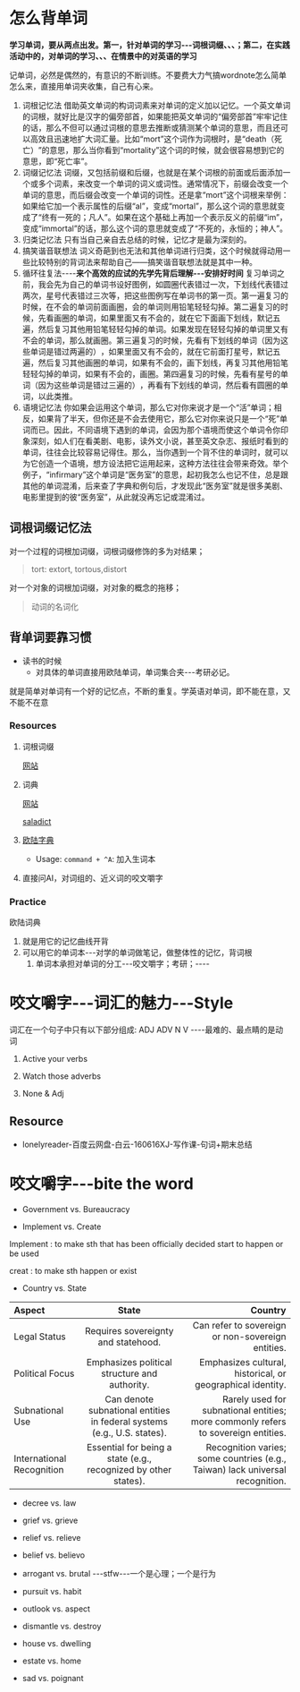# 怎么背单词
**学习单词，要从两点出发。第一，针对单词的学习---词根词缀、、、；第二，在实践活动中的，对单词的学习、、、在情景中的对英语的学习**

记单词，必然是偶然的，有意识的不断训练。不要费大力气搞wordnote怎么简单怎么来，直接用单词夹收集，自己有心来。

1. 词根记忆法
    借助英文单词的构词词素来对单词的定义加以记忆。一个英文单词的词根，就好比是汉字的偏旁部首，如果能把英文单词的“偏旁部首”牢牢记住的话，那么不但可以通过词根的意思去推断或猜测某个单词的意思，而且还可以高效且迅速地扩大词汇量。比如“mort”这个词作为词根时，是“death（死亡）​”的意思，那么当你看到“mortality”这个词的时候，就会很容易想到它的意思，即“死亡率”​。
2. 词缀记忆法
    词缀，又包括前缀和后缀，也就是在某个词根的前面或后面添加一个或多个词素，来改变一个单词的词义或词性。通常情况下，前缀会改变一个单词的意思，而后缀会改变一个单词的词性。还是拿“mort”这个词根来举例：如果给它加一个表示属性的后缀“al”​，变成“mortal”​，那么这个词的意思就变成了“终有一死的；凡人”​。如果在这个基础上再加一个表示反义的前缀“im”​，变成“immortal”的话，那么这个词的意思就变成了“不死的，永恒的；神人”​。
3. 归类记忆法
    只有当自己亲自去总结的时候，记忆才是最为深刻的。
4. 搞笑谐音联想法
    词义奇葩到也无法和其他单词进行归类，这个时候就得动用一些比较特别的背词法来帮助自己——搞笑谐音联想法就是其中一种。
5. 循环往复法----**来个高效的应试的先学先背后理解---安排好时间**
    复习单词之前，我会先为自己的单词书设好图例，如圆圈代表错过一次，下划线代表错过两次，星号代表错过三次等，把这些图例写在单词书的第一页。第一遍复习的时候，在不会的单词前面画圈，会的单词则用铅笔轻轻勾掉。第二遍复习的时候，先看画圈的单词，如果里面又有不会的，就在它下面画下划线，默记五遍，然后复习其他用铅笔轻轻勾掉的单词。如果发现在轻轻勾掉的单词里又有不会的单词，那么就画圈。第三遍复习的时候，先看有下划线的单词（因为这些单词是错过两遍的）​，如果里面又有不会的，就在它前面打星号，默记五遍，然后复习其他画圈的单词，如果有不会的，画下划线，再复习其他用铅笔轻轻勾掉的单词，如果有不会的，画圈。第四遍复习的时候，先看有星号的单词（因为这些单词是错过三遍的）​，再看有下划线的单词，然后看有圆圈的单词，以此类推。
6. 语境记忆法
    你如果会运用这个单词，那么它对你来说才是一个“活”单词；相反，如果背了半天，但你还是不会去使用它，那么它对你来说只是一个“死”单词而已。因此，不同语境下遇到的单词，会因为那个语境而使这个单词令你印象深刻，如人们在看美剧、电影，读外文小说，甚至英文杂志、报纸时看到的单词，往往会比较容易记得住。那么，当你遇到一个背不住的单词时，就可以为它创造一个语境，想方设法把它运用起来，这种方法往往会带来奇效。举个例子，​“infirmary”这个单词是“医务室”的意思，起初我怎么也记不住，总是跟其他的单词混淆，后来查了字典和例句后，才发现此“医务室”就是很多美剧、电影里提到的彼“医务室”​，从此就没再忘记或混淆过。

## 词根词缀记忆法
对一个过程的词根加词缀，词根词缀修饰的多为对结果；

> tort: extort, tortous,distort

对一个对象的词根加词缀，对对象的概念的拖移；

> 动词的名词化

## 背单词要靠习惯
* 读书的时候
  * 对具体的单词直接用欧陆单词，单词集合夹---考研必记。

就是简单对单词有一个好的记忆点，不断的重复。学英语对单词，即不能在意，又不能不在意
### Resources

1. 词根词缀   

    [网站](https://www.etymonline.com/cn)
2. 词典

   [网站](https://www.vocabulary.com/dictionary/)

   [saladict](https://saladict.crimx.com/notice)
3. [欧陆字典](https://www.bilibili.com/video/BV1eY411w7bn)
   * Usage: ``command + ^A``: 加入生词本

4. 直接问AI，对词组的、近义词的咬文嚼字

### Practice
欧陆词典
   1. 就是用它的记忆曲线开背
   2. 可以用它的单词本---对学的单词做笔记，做整体性的记忆，背词根
        1. 单词本承担对单词的分工---咬文嚼字；考研；----


# 咬文嚼字---词汇的魅力---Style

词汇在一个句子中只有以下部分组成: ADJ ADV N V ----最难的、最点睛的是动词

1. Active your verbs

2. Watch those adverbs

3. None & Adj

## Resource 
* lonelyreader-百度云网盘-白云-160616XJ-写作课-句词+期末总结


# 咬文嚼字---bite the word
* Government vs. Bureaucracy


* Implement vs. Create

Implement 
: to make sth that has been officially decided start to happen or be used

creat
: to make sth happen or exist


* Country vs. State

|Aspect	|State	|Country|
|:---|:---:|---:|
|Legal Status	|Requires sovereignty and statehood.	|Can refer to sovereign or non-sovereign entities.|
|Political Focus|	Emphasizes political structure and authority.	|Emphasizes cultural, historical, or geographical identity.|
|Subnational Use|	Can denote subnational entities in federal systems (e.g., U.S. states).	|Rarely used for subnational entities; more commonly refers to sovereign entities.|
|International Recognition|	Essential for being a state (e.g., recognized by other states).|Recognition varies; some countries (e.g., Taiwan) lack universal recognition.|

* decree vs. law

* grief vs. grieve
* relief vs. relieve
* belief vs. believo

* arrogant vs. brutal ---stfw---一个是心理；一个是行为
* pursuit vs. habit
* outlook vs. aspect
* dismantle vs. destroy
* house vs. dwelling
* estate vs. home
* sad vs. poignant